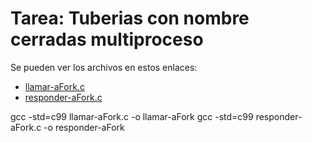 # Tarea: Tuberias con nombre cerradas multiproceso

Se pueden ver los archivos en estos enlaces: 
- [llamar-aFork.c](https://github.com/IanMitchellOR-UAM/tuberias-con-nombre-cerradas-multiproceso/blob/main/llamar-aFork.c)
- [responder-aFork.c](https://github.com/IanMitchellOR-UAM/tuberias-con-nombre-cerradas-multiproceso/blob/main/responder-aFork.c)

gcc -std=c99 llamar-aFork.c -o llamar-aFork
gcc -std=c99 responder-aFork.c -o responder-aFork
